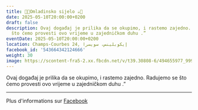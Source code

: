 ```yaml
---
title: 🍫🍪Omladinsko sijelo ☕️🍩
date: 2025-05-10T20:00:00+0200
draft: false
description: Ovaj događaj je prilika da se okupimo, i rastemo zajedno. Radujemo se
  što ćemo provesti ovo vrijeme u zajedničkom duhu .”
eventDate: 2025-05-10T20:00:00+0200
location: Champs-Courbes 24, ‏إيكوبلينس‏، ‏سويسرا‏
facebook_id: '543664342124666'
weight: 30
image: https://scontent-fra5-2.xx.fbcdn.net/v/t39.30808-6/494655977_999846225609310_4487878895912218163_n.jpg?_nc_cat=107&ccb=1-7&_nc_sid=9e60e4&_nc_ohc=98-G1qqMvmYQ7kNvwEzPZ47&_nc_oc=AdljVkLl432HvMEth2kObJipsVl_yStYppIpqsEo9aeP--qiva9IQi71_yAZIbF1dB0&_nc_zt=23&_nc_ht=scontent-fra5-2.xx&edm=ABTKTjYEAAAA&_nc_gid=K34Ty5Lo8NzN3Qqm2t3Hig&oh=00_AfOYaDyHbipEavdVxpFsWfw4nL_SdSQrr18zirl0DmCX3w&oe=68482198
---
```


Ovaj događaj je prilika da se okupimo, i rastemo zajedno. Radujemo se što ćemo provesti ovo vrijeme u zajedničkom duhu .”

---

Plus d'informations sur [Facebook](https://facebook.com/events/543664342124666)